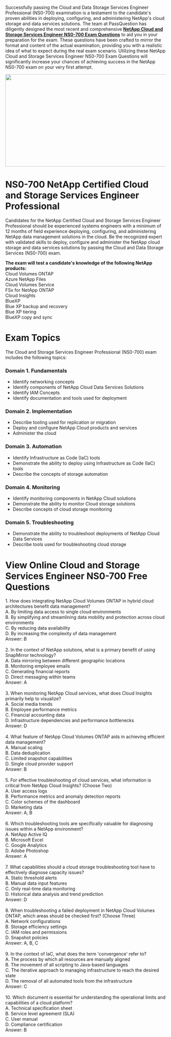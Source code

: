 <p>Successfully passing the Cloud and Data Storage Services Engineer Professional (NS0-700) examination is a testament to the candidate&#39;s proven abilities in deploying, configuring, and administering NetApp&#39;s cloud storage and data services solutions. The team at PassQuestion has diligently designed the most recent and comprehensive <strong><a href="https://www.passquestion.com/ns0-700.html">NetApp Cloud and Storage Services Engineer NS0-700 Exam Questions</a></strong> to aid you in your preparation for the exam. These questions have been crafted to mirror the format and content of the actual examination, providing you with a realistic idea of what to expect during the real exam scenario. Utilizing these NetApp Cloud and Storage Services Engineer NS0-700 Exam Questions will significantly increase your chances of achieving success in the NetApp NS0-700 exam on your very first attempt.&nbsp;</p>

<p><img alt="" src="https://www.passquestion.com/uploads/pqcom/images/20240608/ef6a07821a124cf127e4ab0759d337be.png" style="height:289px; width:618px" /></p>

<h1>NS0-700 NetApp Certified Cloud and Storage Services Engineer Professional</h1>

<p>Candidates for the NetApp Certified Cloud and Storage Services Engineer Professional should be experienced systems engineers with a minimum of 12 months of field experience deploying, configuring, and administering NetApp data management solutions in the cloud. Be the recognized expert with validated skills to deploy, configure and administer the NetApp cloud storage and data services solutions by passing the Cloud and Data Storage Services (NS0-700) exam.</p>

<p><strong>The exam will test a candidate&#39;s knowledge of the following NetApp products:</strong><br />
Cloud Volumes ONTAP<br />
Azure NetApp Files<br />
Cloud Volumes Service<br />
FSx for NetApp ONTAP<br />
Cloud Insights<br />
BlueXP<br />
Blue XP backup and recovery<br />
Blue XP tiering<br />
BlueXP copy and sync</p>

<h1>Exam Topics</h1>

<p>The Cloud and Storage Services Engineer Professional (NS0-700) exam includes the following topics:</p>

<h3>Domain 1. Fundamentals</h3>

<ul>
	<li>Identify networking concepts</li>
	<li>Identify components of NetApp Cloud Data Services Solutions</li>
	<li>Identify IAM Concepts</li>
	<li>Identify documentation and tools used for deployment</li>
</ul>

<h3>Domain 2. Implementation</h3>

<ul>
	<li>Describe tooling used for replication or migration</li>
	<li>Deploy and configure NetApp Cloud products and services</li>
	<li>Administer the cloud</li>
</ul>

<h3>Domain 3. Automation</h3>

<ul>
	<li>Identify Infrastructure as Code (IaC) tools</li>
	<li>Demonstrate the ability to deploy using Infrastructure as Code (IaC) tools</li>
	<li>Describe the concepts of storage automation</li>
</ul>

<h3>Domain 4. Monitoring</h3>

<ul>
	<li>Identify monitoring components in NetApp Cloud solutions</li>
	<li>Demonstrate the ability to monitor Cloud storage solutions</li>
	<li>Describe concepts of cloud storage monitoring</li>
</ul>

<h3>Domain 5. Troubleshooting</h3>

<ul>
	<li>Demonstrate the ability to troubleshoot deployments of NetApp Cloud Data Services</li>
	<li>Describe tools used for troubleshooting cloud storage</li>
</ul>

<h1>View Online Cloud and Storage Services Engineer NS0-700 Free Questions</h1>

<p>1. How does integrating NetApp Cloud Volumes ONTAP in hybrid cloud architectures benefit data management?<br />
A. By limiting data access to single cloud environments<br />
B. By simplifying and streamlining data mobility and protection across cloud environments<br />
C. By reducing data availability<br />
D. By increasing the complexity of data management<br />
Answer: B<br />
&nbsp;<br />
2. In the context of NetApp solutions, what is a primary benefit of using SnapMirror technology?<br />
A. Data mirroring between different geographic locations<br />
B. Monitoring employee emails<br />
C. Generating financial reports<br />
D. Direct messaging within teams<br />
Answer: A<br />
&nbsp;<br />
3. When monitoring NetApp Cloud services, what does Cloud Insights primarily help to visualize?<br />
A. Social media trends<br />
B. Employee performance metrics<br />
C. Financial accounting data<br />
D. Infrastructure dependencies and performance bottlenecks<br />
Answer: D<br />
&nbsp;<br />
4. What feature of NetApp Cloud Volumes ONTAP aids in achieving efficient data management?<br />
A. Manual scaling<br />
B. Data deduplication<br />
C. Limited snapshot capabilities<br />
D. Single cloud provider support<br />
Answer: B<br />
&nbsp;<br />
5. For effective troubleshooting of cloud services, what information is critical from NetApp Cloud Insights? (Choose Two)<br />
A. User access logs<br />
B. Performance metrics and anomaly detection reports<br />
C. Color schemes of the dashboard<br />
D. Marketing data<br />
Answer: A, B<br />
&nbsp;<br />
6. Which troubleshooting tools are specifically valuable for diagnosing issues within a NetApp environment?<br />
A. NetApp Active IQ<br />
B. Microsoft Excel<br />
C. Google Analytics<br />
D. Adobe Photoshop<br />
Answer: A<br />
&nbsp;<br />
7. What capabilities should a cloud storage troubleshooting tool have to effectively diagnose capacity issues?<br />
A. Static threshold alerts<br />
B. Manual data input features<br />
C. Only real-time data monitoring<br />
D. Historical data analysis and trend prediction<br />
Answer: D<br />
&nbsp;<br />
8. When troubleshooting a failed deployment in NetApp Cloud Volumes ONTAP, which areas should be checked first? (Choose Three)<br />
A. Network configurations<br />
B. Storage efficiency settings<br />
C. IAM roles and permissions<br />
D. Snapshot policies<br />
Answer: A, B, C<br />
&nbsp;<br />
9. In the context of IaC, what does the term &#39;convergence&#39; refer to?<br />
A. The process by which all resources are manually aligned<br />
B. The movement of all scripting to Java-based languages<br />
C. The iterative approach to managing infrastructure to reach the desired state<br />
D. The removal of all automated tools from the infrastructure<br />
Answer: C<br />
&nbsp;<br />
10. Which document is essential for understanding the operational limits and capabilities of a cloud platform?<br />
A. Technical specification sheet<br />
B. Service level agreement (SLA)<br />
C. User manual<br />
D. Compliance certification<br />
Answer: B</p>
